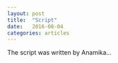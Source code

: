 ```yaml
---
layout: post
title:  "Script"
date:   2016-08-04
categories: articles
---
```


The script was written by Anamika...